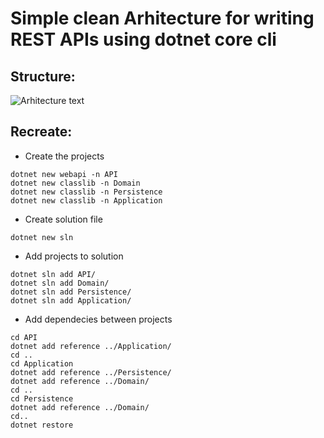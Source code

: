 # Simple clean Arhitecture for writing REST APIs using dotnet core cli
## Structure:
![Arhitecture text](/Arhitecture.png)
## Recreate:
* Create the projects
``` 
dotnet new webapi -n API
dotnet new classlib -n Domain
dotnet new classlib -n Persistence
dotnet new classlib -n Application
```
* Create solution file
```
dotnet new sln
```
* Add projects to solution
```
dotnet sln add API/
dotnet sln add Domain/
dotnet sln add Persistence/
dotnet sln add Application/
```
* Add dependecies between projects
```
cd API
dotnet add reference ../Application/
cd .. 
cd Application
dotnet add reference ../Persistence/
dotnet add reference ../Domain/
cd .. 
cd Persistence 
dotnet add reference ../Domain/
cd..
dotnet restore
```
